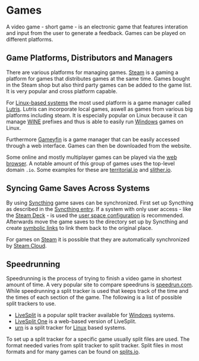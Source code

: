 # Games

A video game - short game - is an electronic game that features interation and input from the user
to generate a feedback.
Games can be played on different platforms.

## Game Platforms, Distributors and Managers

There are various platforms for managing games.
[Steam](/wiki/games/steam.md) is a gaming a platform for games that distributes games at the same
time.
Games bought in the Steam shop but also third party games can be added to the game list.
It is very popular and cross platform capable.

For [Linux-based systems](/wiki/linux.md) the most used platform is a game manager called
[Lutris](/wiki/games/lutris.md).
Lutris can incorporate local games, aswell as games from various big platforms including steam.
It is especially popular on Linux because it can manage [WINE](/wiki/linux/wine.md) prefixes and
thus is able to easily run [Windows](/wiki/windows.md) games on Linux.

Furthermore [Gameyfin](/wiki/games/gameyfin.md) is a game manager that can be easily accessed
through a web interface.
Games can then be downloaded from the website.

Some online and mostly multiplayer games can be played via the [web browser](/wiki/web_browser.md).
A notable amount of this group of games uses the top-level domain `.io`.
Some examples for these are [territorial.io](https://territorial.io/) and
[slither.io](http://slither.io/).

## Syncing Game Saves Across Systems

By using [Syncthing](../syncthing.md) game saves can be synchronized.
First set up Syncthing as described in the
[Syncthing entry](../syncthing.md#setup).
If a system with only user access - like the [Steam Deck](./steam_deck.md) - is used the
[user space configuration](../syncthing.md#user-space-configuration-for-linux)
is recommended.
Afterwards move the game saves to the directory set up by Syncthing and create
[symbolic links](/wiki/linux/shell.md#symbolic-links-using-ln) to link them back to the original
place.

For games on [Steam](/wiki/games/steam.md) it is possible that they are automatically synchronized
by [Steam Cloud](/wiki/games/steam.md#steam-cloud-and-game-synchronization).

## Speedrunning

Speedrunning is the process of trying to finish a video game in shortest amount of time.
A very popular site to compare speedruns is [speedrun.com](https://www.speedrun.com/).
While speedrunning a split tracker is used that keeps track of the time and the times of each
section of the game.
The following is a list of possible split trackers to use.

- [LiveSplit](http://livesplit.org/) is a popular split tracker available for
  [Windows](/wiki/windows.md) systems.
- [LiveSplit One](https://one.livesplit.org/) is a web-based version of LiveSplit.
- [urn](https://github.com/3snowp7im/urn) is a split tracker for [Linux](/wiki/linux.md) based
  systems.

To set up a split tracker for a specific game usually split files are used.
The format needed varies from split tracker to split tracker.
Split files in most formats and for many games can be found on [splits.io](https://splits.io/).
